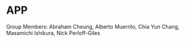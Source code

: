 # APP
Group Members: Abraham Cheung, Alberto Muerrilo, Chia Yun Chang, Masamichi Ishikura, Nick Perloff-Giles